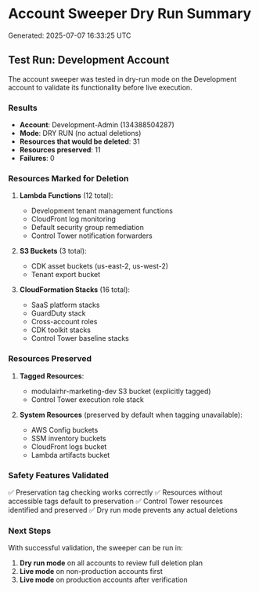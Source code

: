 # Account Sweeper Dry Run Summary
Generated: 2025-07-07 16:33:25 UTC

## Test Run: Development Account

The account sweeper was tested in dry-run mode on the Development account to validate its functionality before live execution.

### Results
- **Account**: Development-Admin (134388504287)
- **Mode**: DRY RUN (no actual deletions)
- **Resources that would be deleted**: 31
- **Resources preserved**: 11
- **Failures**: 0

### Resources Marked for Deletion
1. **Lambda Functions** (12 total):
   - Development tenant management functions
   - CloudFront log monitoring
   - Default security group remediation
   - Control Tower notification forwarders

2. **S3 Buckets** (3 total):
   - CDK asset buckets (us-east-2, us-west-2)
   - Tenant export bucket

3. **CloudFormation Stacks** (16 total):
   - SaaS platform stacks
   - GuardDuty stack
   - Cross-account roles
   - CDK toolkit stacks
   - Control Tower baseline stacks

### Resources Preserved
1. **Tagged Resources**:
   - modulairhr-marketing-dev S3 bucket (explicitly tagged)
   - Control Tower execution role stack

2. **System Resources** (preserved by default when tagging unavailable):
   - AWS Config buckets
   - SSM inventory buckets
   - CloudFront logs bucket
   - Lambda artifacts bucket

### Safety Features Validated
✅ Preservation tag checking works correctly
✅ Resources without accessible tags default to preservation
✅ Control Tower resources identified and preserved
✅ Dry run mode prevents any actual deletions

### Next Steps
With successful validation, the sweeper can be run in:
1. **Dry run mode** on all accounts to review full deletion plan
2. **Live mode** on non-production accounts first
3. **Live mode** on production accounts after verification